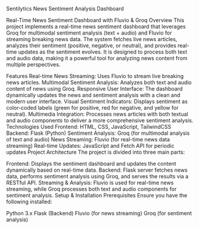 Sentilytics
News Sentiment Analysis Dashboard

Real-Time News Sentiment Dashboard with Fluvio & Groq
Overview
This project implements a real-time news sentiment dashboard that leverages Groq for multimodal sentiment analysis (text + audio) and Fluvio for streaming breaking news data. The system fetches live news articles, analyzes their sentiment (positive, negative, or neutral), and provides real-time updates as the sentiment evolves. It is designed to process both text and audio data, making it a powerful tool for analyzing news content from multiple perspectives.

Features
Real-time News Streaming: Uses Fluvio to stream live breaking news articles.
Multimodal Sentiment Analysis: Analyzes both text and audio content of news using Groq.
Responsive User Interface: The dashboard dynamically updates the news and sentiment analysis with a clean and modern user interface.
Visual Sentiment Indicators: Displays sentiment as color-coded labels (green for positive, red for negative, and yellow for neutral).
Multimedia Integration: Processes news articles with both textual and audio components to deliver a more comprehensive sentiment analysis.
Technologies Used
Frontend: HTML, CSS, JavaScript, TailwindCSS
Backend: Flask (Python)
Sentiment Analysis: Groq (for multimodal analysis of text and audio)
News Streaming: Fluvio (for real-time news data streaming)
Real-time Updates: JavaScript and Fetch API for periodic updates
Project Architecture
The project is divided into three main parts:

Frontend: Displays the sentiment dashboard and updates the content dynamically based on real-time data.
Backend: Flask server fetches news data, performs sentiment analysis using Groq, and serves the results via a RESTful API.
Streaming & Analysis: Fluvio is used for real-time news streaming, while Groq processes both text and audio components for sentiment analysis.
Setup & Installation
Prerequisites
Ensure you have the following installed:

Python 3.x
Flask (Backend)
Fluvio (for news streaming)
Groq (for sentiment analysis)
